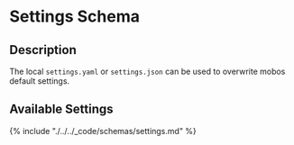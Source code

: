 # Settings Schema
## Description
The local `settings.yaml` or `settings.json` can be used to overwrite mobos default settings.

## Available Settings
{% include "./../../_code/schemas/settings.md" %}